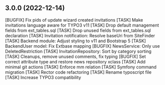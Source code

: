 ## 3.0.0 (2022-12-14)

[BUGFIX] Fix pids of update wizard created invitations
[TASK] Make invitations language aware for TYPO3 v11
[TASK] Drop default management fields from ext_tables.sql
[TASK] Drop unused fields from ext_tables.sql declaration
[TASK] Invitation notification: Resolve baseUri from SiteFinder
[TASK] Backend module: Adjust styling to v11 and Bootstrap 5
[TASK] BackendUser model: Fix Extbase mapping
[BUGFIX] NewsService: Only use DeletedRestriction
[TASK] InvitationRepository: Sort by category sorting
[TASK] Cleanups, remove unused comments, fix typing
[BUGFIX] Set correct attribute type and restore news repository xclass
[TASK] Add minimal git actions
[TASK] Enforce mm relation
[TASK] Symfony command migration
[TASK] Rector code refactoring
[TASK] Rename typoscript file
[TASK] Increase TYPO3 compatibility
